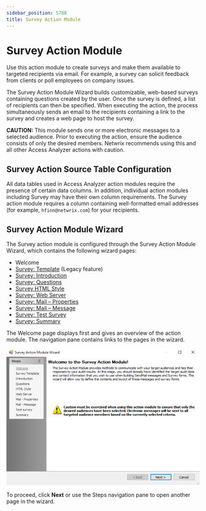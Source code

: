 ```yaml
---
sidebar_position: 5788
title: Survey Action Module
---
```


# Survey Action Module

Use this action module to create surveys and make them available to targeted recipients via email. For example, a survey can solicit feedback from clients or poll employees on company issues.

The Survey Action Module Wizard builds customizable, web-based surveys containing questions created by the user. Once the survey is defined, a list of recipients can then be specified. When executing the action, the process simultaneously sends an email to the recipients containing a link to the survey and creates a web page to host the survey.

**CAUTION:** This module sends one or more electronic messages to a selected audience. Prior to executing the action, ensure the audience consists of only the desired members. Netwrix recommends using this and all other Access Analyzer actions with caution.

## Survey Action Source Table Configuration

All data tables used in Access Analyzer action modules require the presence of certain data columns. In addition, individual action modules including Survey may have their own column requirements. The Survey action module requires a column containing well-formatted email addresses (for example, `hfinn@netwrix.com`) for your recipients.

## Survey Action Module Wizard

The Survey action module is configured through the Survey Action Module Wizard, which contains the following wizard pages:

* Welcome
* [Survey: Template](Template "Survey: Template") (Legacy feature)
* [Survey: Introduction](Introduction "Survey: Introduction")
* [Survey: Questions](Questions "Survey: Questions")
* [Survey HTML Style](HTMLStyle "Survey HTML Style")
* [Survey: Web Server](WebServer "Survey: Web Server")
* [Survey: Mail – Properties](MailProperties "Survey: Mail – Properties")
* [Survey: Mail – Message](MailMessage "Survey: Mail – Message")
* [Survey: Test Survey](TestSurvey "Survey: Test Survey")
* [Survey: Summary](Summary "Survey: Summary")

The Welcome page displays first and gives an overview of the action module. The navigation pane contains links to the pages in the wizard.

![Survey Action Module Wizard Welcome page](../../../../../../../static/images/AccessAnalyzer_12.0/Content/Resources/Images/EnterpriseAuditor/Admin/Action/Survey/Welcome.png "Survey Action Module Wizard Welcome page")

To proceed, click **Next** or use the Steps navigation pane to open another page in the wizard.